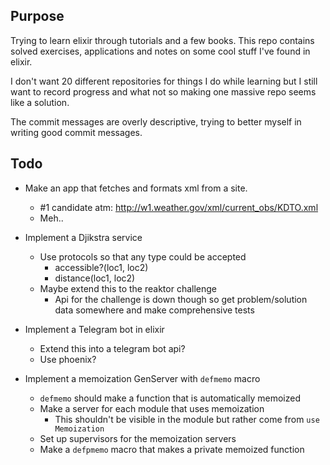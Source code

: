 ## Purpose

Trying to learn elixir through tutorials and a few books.
This repo contains solved exercises, applications and notes on some
cool stuff I've found in elixir.

I don't want 20 different repositories for things I do while learning
but I still want to record progress and what not so making one massive
repo seems like a solution.

The commit messages are overly descriptive, trying to better myself in writing
good commit messages.

## Todo

* Make an app that fetches and formats xml from a site.
  * #1 candidate atm: http://w1.weather.gov/xml/current_obs/KDTO.xml
  * Meh..


* Implement a Djikstra service
  * Use protocols so that any type could be accepted
    * accessible?(loc1, loc2)
    * distance(loc1, loc2)
  * Maybe extend this to the reaktor challenge
    * Api for the challenge is down though so get problem/solution data
    somewhere and make comprehensive tests


* Implement a Telegram bot in elixir
  * Extend this into a telegram bot api?
  * Use phoenix?


* Implement a memoization GenServer with `defmemo` macro
  * `defmemo` should make a function that is automatically memoized
  * Make a server for each module that uses memoization
    * This shouldn't be visible in the module but rather come from
      `use Memoization`
  * Set up supervisors for the memoization servers
  * Make a `defpmemo` macro that makes a private memoized function
